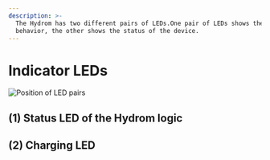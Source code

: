 ```yaml
---
description: >-
  The Hydrom has two different pairs of LEDs.One pair of LEDs shows the charging
  behavior, the other shows the status of the device.
---
```


# Indicator LEDs



![Position of LED pairs](../.gitbook/assets/LEDsPosition.png)

## (1) Status LED of the Hydrom logic

## (2) Charging LED
